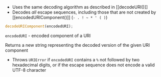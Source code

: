- Uses the same decoding algorithm as described in [[decodeURI()]]
- Decodes _all_ escape sequences, including those that are not created by [[encodedURIComponent()]] (`- . ! ~ * ' ( )`)

```js
decodeURIComponent(encodedURI);
```

`encodedURI` - encoded component of a URI

Returns a new string representing the decoded version of the given URI component

- Throws `URIError` if `encodedURI` contains a `%` not followed by two hexadecimal digits, or if the escape sequence does not encode a valid UTF-8 character
